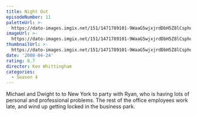 ```yaml
---
title: Night Out
episodeNumber: 11
paletteUrl: >-
  https://dato-images.imgix.net/151/1471789101-9WaaG5wjxjrdDbH5Z8lCsphuEBy.jpg?auto=enhance&ch=DPR%2CWidth&palette=json
imageUrl: >-
  https://dato-images.imgix.net/151/1471789101-9WaaG5wjxjrdDbH5Z8lCsphuEBy.jpg?auto=compress%2Cformat&ch=DPR%2CWidth&w=500
thumbnailUrl: >-
  https://dato-images.imgix.net/151/1471789101-9WaaG5wjxjrdDbH5Z8lCsphuEBy.jpg?auto=enhance&ch=DPR%2CWidth&fit=crop&fm=jpg&h=280&w=500
date: '2008-04-24'
rating: 8.7
director: Ken Whittingham
categories:
  - Season 4
---
```


Michael and Dwight to to New York to party with Ryan, who is having lots of personal and professional problems. The rest of the office employees work late, and wind up getting locked in the business park.